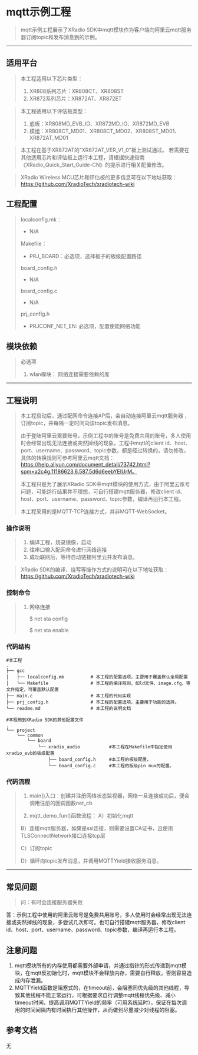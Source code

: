 # mqtt示例工程

> mqtt示例工程展示了XRadio SDK中mqtt模块作为客户端向阿里云mqtt服务器订阅topic和发布消息到的示例。
>

---

## 适用平台

> 本工程适用以下芯片类型：
>
> 1. XR808系列芯片：XR808CT、XR808ST
> 2. XR872系列芯片：XR872AT、XR872ET

> 本工程适用以下评估板类型：
> 1. 底板：XR808MD_EVB_IO、XR872MD_IO、XR872MD_EVB
> 2. 模组：XR808CT_MD01、XR808CT_MD02、XR808ST_MD01、XR872AT_MD01

> 本工程在基于XR872AT的“XR872AT_VER_V1_0”板上测试通过。
> 若需要在其他适用芯片和评估板上运行本工程，请根据快速指南《XRadio_Quick_Start_Guide-CN》的提示进行相关配置修改。

> XRadio Wireless MCU芯片和评估板的更多信息可在以下地址获取：
> https://github.com/XradioTech/xradiotech-wiki

## 工程配置

> localconfig.mk：
> * N/A
>
> Makefile：
> * PRJ_BOARD：必选项，选择板子的板级配置路径
>
> board_config.h
> * N/A
>
> board_config.c
> * N/A
>
> prj_config.h
> * PRJCONF_NET_EN: 必选项，配置使能网络功能

## 模块依赖

> 必选项
>
> 1. wlan模块： 网络连接需要依赖的库

---

## 工程说明

> 本工程启动后，通过配网命令连接AP后，会自动连接阿里云mqtt服务器 ，订阅topic，并每隔一定时间向该topic发布消息。
>
> 由于登陆阿里云需要账号，示例工程中的账号是免费共用的账号，多人使用时会经常出现无法连接或突然掉线的现象。工程中mqtt的client id、host、port、username、password、topic参数，都是经过转换的，请勿修改，具体的转换规则可参考阿里云mqtt文档：https://help.aliyun.com/document_detail/73742.html?spm=a2c4g.11186623.6.587.5d6d6eebYEIUrM。
>
> 本工程只是为了展示XRadio SDK中mqtt模块的使用方式，由于阿里云账号问题，可能运行结果并不理想，可自行搭建mqtt服务器，修改client id、host、port、username、password、topic参数，编译再运行本工程。
>
> 本工程采用的是MQTT-TCP连接方式，并非MQTT-WebSocket。

### 操作说明

> 1. 编译工程，烧录镜像，启动
> 2. 往串口输入配网命令进行网络连接
> 3. 成功联网后，等待自动链接阿里云并发布消息。

> XRadio SDK的编译、烧写等操作方式的说明可在以下地址获取：
> https://github.com/XradioTech/xradiotech-wiki

### 控制命令

> 1. 网络连接
>
>    $ net sta config <ssid> <passphrase>
>
>    $ net sta enable

### 代码结构
```
#本工程
.
├── gcc
│   ├── localconfig.mk          # 本工程的配置选项，主要用于覆盖默认全局配置
│   └── Makefile                # 本工程的编译规则，如ld文件、image.cfg、等文件指定，可覆盖默认配置
├── main.c                      # 本工程的代码实现
├── prj_config.h                # 本工程的配置选项，主要用于功能的选择。
└── readme.md                   # 本工程的说明文档

#本程用到XRadio SDK的其他配置文件
.
└── project
    └── common
        └── board
            └── xradio_audio           #本工程在Makefile中指定使用xradio_evb的板级配置
                ├── board_config.h     #本工程的板级配置，
                └── board_config.c     #本工程的板级pin mux的配置。
```
### 代码流程

> 1. main()入口：创建并注册网络状态监视器，网络一旦连接成功后，便会调用注册的回调函数net_cb
>
> 2. mqtt_demo_fun()函数流程：
>   A）初始化mqtt
>
>   B）连接mqtt服务器，如果是ssl连接，则需要设置CA证书，且使用TLSConnectNetwork接口连接tcp层
>
>   C）订阅topic
>
>   D）循环向topic发布消息，并调用MQTTYield接收服务消息。
>

---

## 常见问题

> 问：有时会连接服务器失败

   答：示例工程中使用的阿里云账号是免费共用账号，多人使用时会经常出现无法连接或突然掉线的现象，多尝试几次即可。也可自行搭建mqtt服务器，修改client id、host、port、username、password、topic参数，编译再运行本工程。

## 注意问题

1. mqtt模块所有的内存使用都需要外部申请，并通过指针的形式传递到mqtt模块，在mqtt反初始化时，mqtt模块不会释放内存，需要自行释放，否则容易造成内存泄漏。
2. MQTTYield函数是阻塞式的，在timeout前，会阻塞同优先级的其他线程，导致其他线程不能正常运行，可根据要求自行调整mqtt线程优先级、减小timeout时间、提高调用MQTTYield的频率（可用系统延时），保证在每次调用的时间间隔内有时间执行其他操作，从而做到尽量减少对线程的阻塞。 

## 参考文档

无